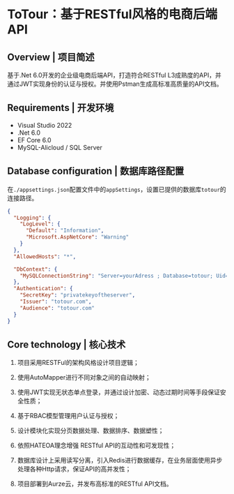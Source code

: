 # ToTour：基于RESTful风格的电商后端API

## Overview | 项目简述
基于.Net 6.0开发的企业级电商后端API，打造符合RESTful L3成熟度的API，并通过JWT实现身份的认证与授权。并使用Pstman生成高标准高质量的API文档。

## Requirements | 开发环境
- Visual Studio 2022
- .Net 6.0
- EF Core 6.0
- MySQL-Alicloud / SQL Server

## Database configuration | 数据库路径配置
在```./appsettings.json```配置文件中的```appSettings```，设置已提供的数据库```totour```的连接路径。
```json
{
  "Logging": {
    "LogLevel": {
      "Default": "Information",
      "Microsoft.AspNetCore": "Warning"
    }
  },
  "AllowedHosts": "*",

  "DbContext": {
    "MySQLConnectionString": "Server=yourAdress ; Database=totour; Uid=*; Pwd=*"
  },
  "Authentication": {
    "SecretKey": "privatekeyoftheserver",
    "Issuer": "totour.com",
    "Audience": "totour.com"
  }
}
```

## Core technology | 核心技术
1. 项目采用RESTFul的架构风格设计项目逻辑；

2. 使用AutoMapper进行不同对象之间的自动映射；

3. 使用JWT实现无状态单点登录，并通过设计加密、动态过期时间等手段保证安全性质；

4. 基于RBAC模型管理用户认证与授权；

5. 设计模块化实现分页数据处理、数据排序、数据塑性；

6. 依照HATEOA理念增强 RESTful API的互动性和可发现性；

7. 数据库设计上采用读写分离，引入Redis进行数据缓存，在业务层面使用异步处理各种Http请求，保证API的高并发性；

8. 项目部署到Aurze云，并发布高标准的RESTful API文档。
